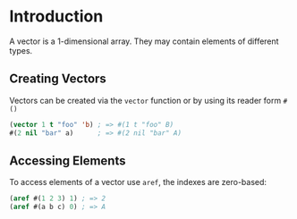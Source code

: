 # Introduction

A vector is a 1-dimensional array.
They may contain elements of different types.

## Creating Vectors

Vectors can be created via the `vector` function or by using its reader form `#()`

```lisp
(vector 1 t "foo" 'b) ; => #(1 t "foo" B)
#(2 nil "bar" a)      ; => #(2 nil "bar" A)
```

## Accessing Elements

To access elements of a vector use `aref`, the indexes are zero-based:

```lisp
(aref #(1 2 3) 1) ; => 2
(aref #(a b c) 0) ; => A
```
